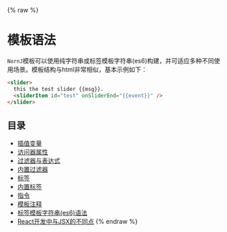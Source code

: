 {% raw %}
# 模板语法

`NornJ`模板可以使用纯字符串或标签模板字符串(es6)构建，并可适应多种不同使用场景。模板结构与html非常相似，基本示例如下：

```html
<slider>
  this the test slider {{msg}}.
  <sliderItem id="test" onSliderEnd="{{event}}" />
</slider>
```

## 目录

* [插值变量](variable.md)
* [访问器属性](accessor.md)
* [过滤器与表达式](filter.md)
* [内置过滤器](built-inFilter.md)
* [标签](extensionTag.md)
* [内置标签](built-inExtensionTag.md)
* [指令](inlineExtensionTag.md)
* [模板注释](comment.md)
* [标签模板字符串(es6)语法](templateString.md)
* [React开发中与JSX的不同点](react.md)
{% endraw %}